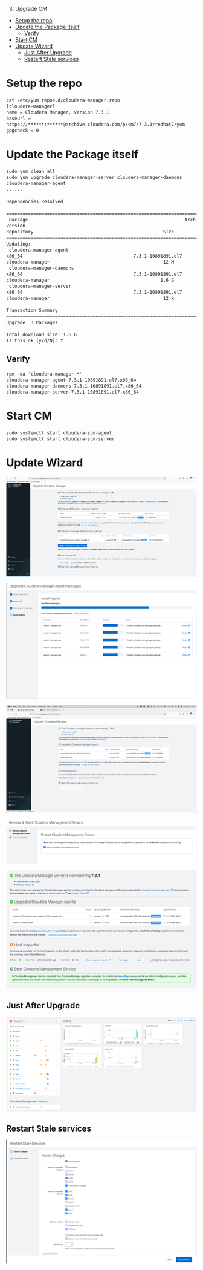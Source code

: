 3. Upgrade CM

- [Setup the repo](#setup-the-repo)
- [Update the Package itself](#update-the-package-itself)
    - [Verify](#verify)
- [Start CM](#start-cm)
- [Update Wizard](#upadate-wizard)
    - [Just After Upgrade](#just-after-upgrade)
    - [Restart Stale services](#restart-stale-services)

# Setup the repo

```
cat /etc/yum.repos.d/cloudera-manager.repo
[cloudera-manager]
name = Cloudera Manager, Version 7.3.1
baseurl = https://******:******@archive.cloudera.com/p/cm7/7.3.1/redhat7/yum
gpgcheck = 0
```

# Update the Package itself

```
sudo yum clean all
sudo yum upgrade cloudera-manager-server cloudera-manager-daemons cloudera-manager-agent 
......

Dependencies Resolved

==============================================================================================================================================================================================================================================
 Package                                                          Arch                                           Version                                                       Repository                                                Size
==============================================================================================================================================================================================================================================
Updating:
 cloudera-manager-agent                                           x86_64                                         7.3.1-10891891.el7                                            cloudera-manager                                          12 M
 cloudera-manager-daemons                                         x86_64                                         7.3.1-10891891.el7                                            cloudera-manager                                         1.6 G
 cloudera-manager-server                                          x86_64                                         7.3.1-10891891.el7                                            cloudera-manager                                          12 k

Transaction Summary
==============================================================================================================================================================================================================================================
Upgrade  3 Packages

Total download size: 1.6 G
Is this ok [y/d/N]: Y
```

## Verify

```
rpm -qa 'cloudera-manager-*'
cloudera-manager-agent-7.3.1-10891891.el7.x86_64
cloudera-manager-daemons-7.3.1-10891891.el7.x86_64
cloudera-manager-server-7.3.1-10891891.el7.x86_64
```

# Start CM

```
sudo systemctl start cloudera-scm-agent
sudo systemctl start cloudera-scm-server
```

# Update Wizard

![f6a18a0e3926cc362dcd91c02af1f5ac.png](../_resources/b4a9c67919b046d29df260533a445dbb.png)

![b0eaeb753181e396b20ea955994a491c.png](../_resources/7b6c9616c8254b079b7a486821cbbc0f.png)

![ff7de06cd0dd2380605fe038cf97c756.png](../_resources/3a3418e0c62a453f840f53e05a85efe1.png)

![71ea172cb704a1691712c9fb82f5f2dd.png](../_resources/87e0ba151ede4dbd8edcf4416531aeff.png)

![f67477f39a45b797e2e46c913a492dd7.png](../_resources/caf97bc617834c5b9f15db49ae1c3ec6.png)

## Just After Upgrade

![b405affe9ccef51f5ddd35daab87b1dd.png](../_resources/eb259ebfeed94c1db7bb62e5322dae88.png)

## Restart Stale services

![d9e8a353838f5e55dcf3c3d4d009d08c.png](../_resources/4f15b9656dc74d0bbfd47a05e814f270.png)